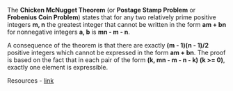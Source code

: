 The **Chicken McNugget Theorem** (or **Postage Stamp Problem** or **Frobenius Coin Problem**) states that for any two relatively prime positive integers **m, n** the greatest integer that cannot be
written in the form **am + bn** for nonnegative integers **a, b** is **mn - m - n**. 

A consequence of the theorem is that there are exactly **(m - 1)(n - 1)/2** positive integers which cannot be expressed in the form **am + bn**. The proof is based on the fact that in each
pair of the form **(k, mn - m - n - k) (k >= 0)**, exactly one element is expressible.

Resources - [link](ttps://artofproblemsolving.com/wiki/index.php/Chicken_McNugget_Theorem?srsltid=AfmBOoom-uNrnz7xqul3tUzCZfEEK03xSM2B9EgKUtpPrtPrNzwBHuZb)
